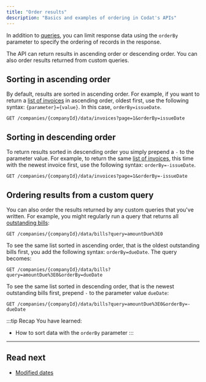 ```yaml
---
title: "Order results"
description: "Basics and examples of ordering in Codat's APIs"
---
```


In addition to [queries](/using-the-api/querying), you can limit response data using the `orderBy` parameter to specify the ordering of records in the response.

The API can return results in ascending order or descending order. You can also order results returned from custom queries.

## Sorting in ascending order

By default, results are sorted in ascending order. For example, if you want to return a [list of invoices](/accounting-api#/operations/list-invoices) in ascending order, oldest first, use the following syntax: `{parameter}={value}`. In this case, `orderBy=issueDate`.

```http
GET /companies/{companyId}/data/invoices?page=1&orderBy=issueDate
```

## Sorting in descending order

To return results sorted in descending order you simply prepend a `-` to the parameter value. For example, to return the same [list of invoices](/accounting-api#/operations/list-invoices), this time with the newest invoice first, use the following syntax: `orderBy=-issueDate`.

```http
GET /companies/{companyId}/data/invoices?page=1&orderBy=-issueDate
```

## Ordering results from a custom query

You can also order the results returned by any custom queries that you've written. For example, you might regularly run a query that returns all [outstanding bills](/accounting-api#/operations/list-bills):

```http
GET /companies/{companyId}/data/bills?query=amountDue%3E0
```

To see the same list sorted in ascending order, that is the oldest outstanding bills first, you add the following syntax: `orderBy=dueDate`. The query becomes:

```http
GET /companies/{companyId}/data/bills?query=amountDue%3E0&orderBy=dueDate
```

To see the same list sorted in descending order, that is the newest outstanding bills first, prepend `-` to the parameter value `dueDate`:

```http
GET /companies/{companyId}/data/bills?query=amountDue%3E0&orderBy=-dueDate
```

:::tip Recap
You have learned:
- How to sort data with the `orderBy` parameter
:::

---

## Read next

- [Modified dates](/using-the-api/modified-dates)
